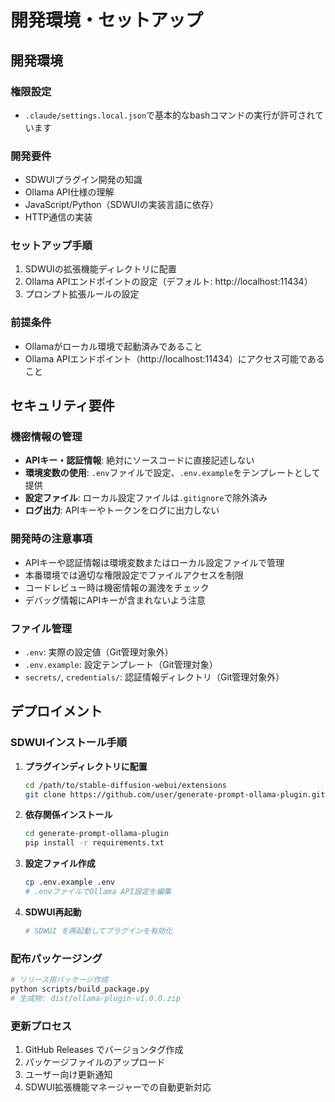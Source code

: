 # 開発環境・セットアップ

## 開発環境

### 権限設定
- `.claude/settings.local.json`で基本的なbashコマンドの実行が許可されています

### 開発要件
- SDWUIプラグイン開発の知識
- Ollama API仕様の理解
- JavaScript/Python（SDWUIの実装言語に依存）
- HTTP通信の実装

### セットアップ手順
1. SDWUIの拡張機能ディレクトリに配置
2. Ollama APIエンドポイントの設定（デフォルト: http://localhost:11434）
3. プロンプト拡張ルールの設定

### 前提条件
- Ollamaがローカル環境で起動済みであること
- Ollama APIエンドポイント（http://localhost:11434）にアクセス可能であること

## セキュリティ要件

### 機密情報の管理
- **APIキー・認証情報**: 絶対にソースコードに直接記述しない
- **環境変数の使用**: `.env`ファイルで設定、`.env.example`をテンプレートとして提供
- **設定ファイル**: ローカル設定ファイルは`.gitignore`で除外済み
- **ログ出力**: APIキーやトークンをログに出力しない

### 開発時の注意事項
- APIキーや認証情報は環境変数またはローカル設定ファイルで管理
- 本番環境では適切な権限設定でファイルアクセスを制限
- コードレビュー時は機密情報の漏洩をチェック
- デバッグ情報にAPIキーが含まれないよう注意

### ファイル管理
- `.env`: 実際の設定値（Git管理対象外）
- `.env.example`: 設定テンプレート（Git管理対象）
- `secrets/`, `credentials/`: 認証情報ディレクトリ（Git管理対象外）

## デプロイメント

### SDWUIインストール手順
1. **プラグインディレクトリに配置**
   ```bash
   cd /path/to/stable-diffusion-webui/extensions
   git clone https://github.com/user/generate-prompt-ollama-plugin.git
   ```

2. **依存関係インストール**
   ```bash
   cd generate-prompt-ollama-plugin
   pip install -r requirements.txt
   ```

3. **設定ファイル作成**
   ```bash
   cp .env.example .env
   # .envファイルでOllama API設定を編集
   ```

4. **SDWUI再起動**
   ```bash
   # SDWUI を再起動してプラグインを有効化
   ```

### 配布パッケージング
```bash
# リリース用パッケージ作成
python scripts/build_package.py
# 生成物: dist/ollama-plugin-v1.0.0.zip
```

### 更新プロセス
1. GitHub Releases でバージョンタグ作成
2. パッケージファイルのアップロード  
3. ユーザー向け更新通知
4. SDWUI拡張機能マネージャーでの自動更新対応